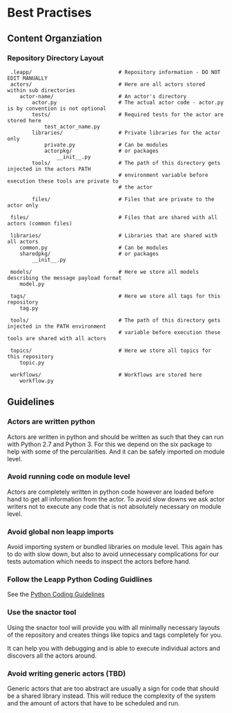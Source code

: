 # Best Practises

## Content Organziation

### Repository Directory Layout

```
 .leapp/                            # Repository information - DO NOT EDIT MANUALLY 
 actors/                            # Here are all actors stored within sub directories
    actor-name/                     # An actor's directory
        actor.py                    # The actual actor code - actor.py is by convention is not optional        
        tests/                      # Required tests for the actor are stored here
            test_actor_name.py
        libraries/                  # Private libraries for the actor only
            private.py              # Can be modules
            actorpkg/               # or packages
                __init__.py
        tools/                      # The path of this directory gets injected in the actors PATH
                                    # environment variable before execution these tools are private to
                                    # the actor

        files/                      # Files that are private to the actor only

 files/                             # Files that are shared with all actors (common files)

 libraries/                         # Libraries that are shared with all actors
    common.py                       # Can be modules
    sharedpkg/                      # or packages
        __init__.py

 models/                            # Here we store all models describing the message payload format
    model.py                        

 tags/                              # Here we store all tags for this repository
    tag.py

 tools/                             # The path of this directory gets injected in the PATH environment
                                    # variable before execution these tools are shared with all actors

 topics/                            # Here we store all topics for this repository
    topic.py

 workflows/                         # Workflows are stored here
    workflow.py
```

## Guidelines

### Actors are written python

Actors are written in python and should be written as such that they can run with Python 2.7 and Python 3.
For this we depend on the six package to help with some of the percularities. And it can be safely imported
on module level.

### Avoid running code on module level

Actors are completely written in python code however are loaded before hand to get all information from the actor.
To avoid slow downs we ask actor writers not to execute any code that is not absolutely necessary on module level.

### Avoid global non leapp imports 

Avoid importing system or bundled libraries on module level. This again has to do with slow down, but also to avoid
unnecessary complications for our tests automation which needs to inspect the actors before hand.

### Follow the Leapp Python Coding Guidlines

See the [Python Coding Guidelines](python-coding-guidelines)

### Use the snactor tool

Using the snactor tool will provide you with all minimally necessary layouts of the repository and creates
things like topics and tags completely for you.

It can help you with debugging and is able to execute individual actors and discovers all the actors around.

### Avoid writing generic actors (TBD)

Generic actors that are too abstract are usually a sign for code that should be a shared library instead.
This will reduce the complexity of the system and the amount of actors that have to be scheduled and run.


